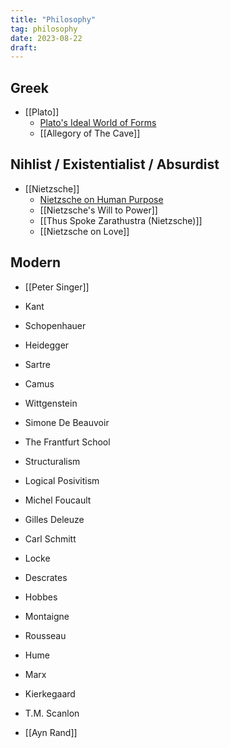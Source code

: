```yaml
---
title: "Philosophy"
tag: philosophy
date: 2023-08-22
draft:
---
```


## Greek
- [[Plato]]
	- [Plato's Ideal World of Forms](Philosophy/Plato's%20Ideal%20World%20of%20Forms.md)
	- [[Allegory of The Cave]]

## Nihlist / Existentialist / Absurdist
- [[Nietzsche]]
	- [Nietzsche on Human Purpose](Philosophy/Nietzsche%20on%20Human%20Purpose.md)
	- [[Nietzsche's Will to Power]]
	- [[Thus Spoke Zarathustra (Nietzsche)]]
	- [[Nietzsche on Love]]

## Modern
- [[Peter Singer]]


- Kant
- Schopenhauer
- Heidegger
- Sartre
- Camus
- Wittgenstein
- Simone De Beauvoir
- The Frantfurt School
- Structuralism
- Logical Posivitism
- Michel Foucault
- Gilles Deleuze
- Carl Schmitt
- Locke
- Descrates
- Hobbes
- Montaigne
- Rousseau
- Hume
- Marx
- Kierkegaard
- T.M. Scanlon
- [[Ayn Rand]]